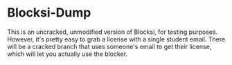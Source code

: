 # Blocksi-Dump

This is an uncracked, unmodified version of Blocksi, for testing purposes. However, it's pretty easy to grab a license with a single student email. There will be a cracked branch that uses someone's email to get their license, which will let you actually use the blocker.
